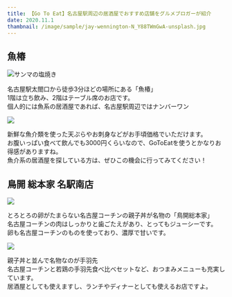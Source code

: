 ```yaml
---
title: 【Go To Eat】名古屋駅周辺の居酒屋でおすすめ店舗をグルメブロガーが紹介
date: 2020.11.1
thambnail: /image/sample/jay-wennington-N_Y88TWmGwA-unsplash.jpg
---
```


## 魚椿

![サンマの塩焼き](https://www.tour-travelworld.com/wp-content/uploads/2020/10/20170606155547.jpg)

名古屋駅太閤口から徒歩3分ほどの場所にある「魚椿」  
1階は立ち飲み、2階はテーブル席のお店です。  
個人的には魚系の居酒屋であれば、名古屋駅周辺ではナンバーワン

![](https://www.tour-travelworld.com/wp-content/uploads/2020/10/20170606154933.jpg)

新鮮な魚介類を使った天ぷらやお刺身などがお手頃価格でいただけます。  
お腹いっぱい食べて飲んでも3000円くらいなので、GoToEatを使うとかなりお得感がありますね。  
魚介系の居酒屋を探している方は、ぜひこの機会に行ってみてください！

## 鳥開 総本家 名駅南店

![](https://www.tour-travelworld.com/wp-content/uploads/2020/10/20180404191105-1024x769.jpg)

とろとろの卵がたまらない名古屋コーチンの親子丼が名物の「鳥開総本家」  
名古屋コーチンの肉はしっかりと歯ごたえがあり、とってもジューシーです。  
卵も名古屋コーチンのものを使っており、濃厚で甘いです。

![](https://www.tour-travelworld.com/wp-content/uploads/2020/10/20180404192631-1024x769.jpg)

親子丼と並んで名物なのが手羽先  
名古屋コーチンと若鶏の手羽先食べ比べセットなど、おつまみメニューも充実しています。  
居酒屋としても使えますし、ランチやディナーとしても使えるお店ですよ。
